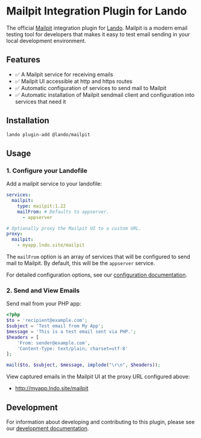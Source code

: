 # Mailpit Integration Plugin for Lando

The official [Mailpit](https://mailpit.axllent.org) integration plugin for [Lando](https://lando.dev). Mailpit is a modern email testing tool for developers that makes it easy to test email sending in your local development environment.

## Features

- ✅ A Mailpit service for receiving emails
- ✅ Mailpit UI accessible at http and https routes
- ✅ Automatic configuration of services to send mail to Mailpit
- ✅ Automatic installation of Mailpit sendmail client and configuration into services that need it

## Installation

```bash
lando plugin-add @lando/mailpit
```

## Usage

### 1. Configure your Landofile

Add a mailpit service to your landofile:

```yaml
services:
  mailpit:
    type: mailpit:1.22
    mailFrom: # Defaults to appserver.
      - appserver

# Optionally proxy the Mailpit UI to a custom URL.
proxy:
  mailpit:
    - myapp.lndo.site/mailpit
```

The `mailFrom` option is an array of services that will be configured to send mail to Mailpit. By default, this will be the `appserver` service.

For detailed configuration options, see our [configuration documentation](docs/config.md).

### 2. Send and View Emails

Send mail from your PHP app:

```php
<?php
$to = 'recipient@example.com';
$subject = 'Test email from My App';
$message = 'This is a test email sent via PHP.';
$headers = [
    'From: sender@example.com',
    'Content-Type: text/plain; charset=utf-8'
];

mail($to, $subject, $message, implode("\r\n", $headers));
```

View captured emails in the Mailpit UI at the proxy URL configured above:
- http://myapp.lndo.site/mailpit

## Development

For information about developing and contributing to this plugin, please see our [development documentation](docs/development.md).
